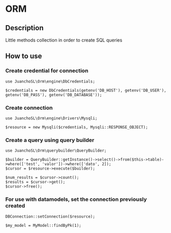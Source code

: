 # ORM

## Description

Little methods collection in order to create SQL queries

## How to use

### Create credential for connection
```
use JuanchoSL\Orm\engine\DbCredentials;

$credentials = new DbCredentials(getenv('DB_HOST'), getenv('DB_USER'), getenv('DB_PASS'), getenv('DB_DATABASE'));
```

### Create connection
```
use JuanchoSL\Orm\engine\Drivers\Mysqli;

$resource = new Mysqli($credentials, Mysqli::RESPONSE_OBJECT);
```

### Create a query using query builder
```
use JuanchoSL\Orm\querybuilder\QueryBuilder;

$builder = QueryBuilder::getInstance()->select()->from($this->table)->where(['test', 'valor'])->where(['dato', 2]);
$cursor = $resource->execute($builder);

$num_results = $cursor->count();
$results = $cursor->get();
$cursor->free();
```

### For use with datamodels, set the connection previously created
```
DBConnection::setConnection($resource);

$my_model = MyModel::findByPk(1);
```